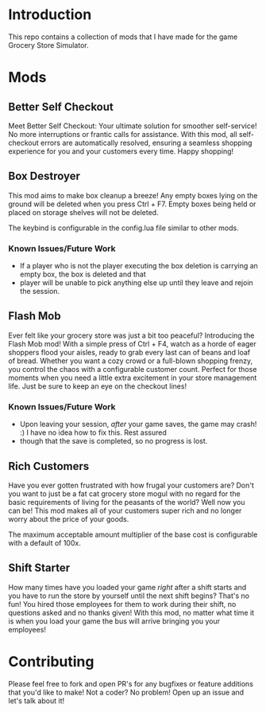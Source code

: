 # Introduction
This repo contains a collection of mods that I have made for the game Grocery Store Simulator.

# Mods

## Better Self Checkout
Meet Better Self Checkout: Your ultimate solution for smoother self-service! No more interruptions or frantic calls for 
assistance. With this mod, all self-checkout errors are automatically resolved, ensuring a seamless shopping experience 
for you and your customers every time. Happy shopping!

## Box Destroyer
This mod aims to make box cleanup a breeze! Any empty boxes lying on the ground will be deleted when you press Ctrl + F7. 
Empty boxes being held or placed on storage shelves will not be deleted.

The keybind is configurable in the config.lua file similar to other mods.

### Known Issues/Future Work
- If a player who is not the player executing the box deletion is carrying an empty box, the box is deleted and that 
- player will be unable to pick anything else up until they leave and rejoin the session.

## Flash Mob
Ever felt like your grocery store was just a bit too peaceful? Introducing the Flash Mob mod! With a simple press of 
Ctrl + F4, watch as a horde of eager shoppers flood your aisles, ready to grab every last can of beans and loaf of bread. 
Whether you want a cozy crowd or a full-blown shopping frenzy, you control the chaos with a configurable customer count. 
Perfect for those moments when you need a little extra excitement in your store management life. Just be sure to keep an 
eye on the checkout lines!

### Known Issues/Future Work
- Upon leaving your session, _after_ your game saves, the game may crash! :) I have no idea how to fix this. Rest assured 
- though that the save is completed, so no progress is lost.

## Rich Customers
Have you ever gotten frustrated with how frugal your customers are? Don't you want to just be a fat cat grocery store 
mogul with no regard for the basic requirements of living for the peasants of the world? Well now you can be! This mod 
makes all of your customers super rich and no longer worry about the price of your goods.

The maximum acceptable amount multiplier of the base cost is configurable with a default of 100x.

## Shift Starter
How many times have you loaded your game _right_ after a shift starts and you have to run the store by yourself until 
the next shift begins? That's no fun! You hired those employees for them to work during their shift, no questions asked 
and no thanks given! With this mod, no matter what time it is when you load your game the bus will arrive bringing you 
your employees!

# Contributing

Please feel free to fork and open PR's for any bugfixes or feature additions that you'd like to make! Not a coder? No 
problem! Open up an issue and let's talk about it!
